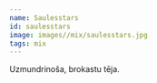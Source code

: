```yaml
---
name: Saulesstars
id: saulesstars
image: images//mix/saulesstars.jpg
tags: mix
---
```

Uzmundrinoša, brokastu tēja.